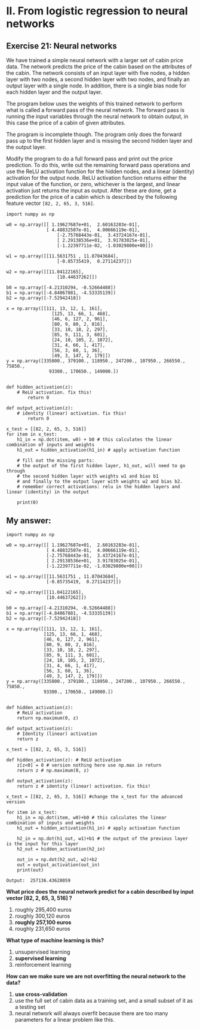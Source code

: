 # II. From logistic regression to neural networks

## Exercise 21: Neural networks

We have trained a simple neural network with a larger set of cabin price data. The network predicts the price of the cabin based on the attributes of the cabin. The network consists of an input layer with five nodes, a hidden layer with two nodes, a second hidden layer with two nodes, and finally an output layer with a single node. In addition, there is a single bias node for each hidden layer and the output layer.

The program below uses the weights of this trained network to perform what is called a forward pass of the neural network. The forward pass is running the input variables through the neural network to obtain output, in this case the price of a cabin of given attributes.

The program is incomplete though. The program only does the forward pass up to the first hidden layer and is missing the second hidden layer and the output layer.

Modify the program to do a full forward pass and print out the price prediction. To do this, write out the remaining forward pass operations and use the ReLU activation function for the hidden nodes, and a linear (identity) activation for the output node. ReLU activation function returns either the input value of the function, or zero, whichever is the largest, and linear activation just returns the input as output. After these are done, get a prediction for the price of a cabin which is described by the following feature vector `[82, 2, 65, 3, 516]`.

```
import numpy as np

w0 = np.array([[ 1.19627687e+01,  2.60163283e-01],
               [ 4.48832507e-01,  4.00666119e-01],
                   [-2.75768443e-01,  3.43724167e-01],
                   [ 2.29138536e+01,  3.91783025e-01],
                   [-1.22397711e-02, -1.03029800e+00]])

w1 = np.array([[11.5631751 , 11.87043684],
                   [-0.85735419,  0.27114237]])

w2 = np.array([[11.04122165],
                   [10.44637262]])

b0 = np.array([-4.21310294, -0.52664488])
b1 = np.array([-4.84067881, -4.53335139])
b2 = np.array([-7.52942418])

x = np.array([[111, 13, 12, 1, 161],
                 [125, 13, 66, 1, 468],
                 [46, 6, 127, 2, 961],
                 [80, 9, 80, 2, 816],
                 [33, 10, 18, 2, 297],
                 [85, 9, 111, 3, 601],
                 [24, 10, 105, 2, 1072],
                 [31, 4, 66, 1, 417],
                 [56, 3, 60, 1, 36],
                 [49, 3, 147, 2, 179]])
y = np.array([335800., 379100., 118950., 247200., 107950., 266550.,  75850.,
                93300., 170650., 149000.])


def hidden_activation(z):
    # ReLU activation. fix this!
        return 0

def output_activation(z):
    # identity (linear) activation. fix this!
        return 0

x_test = [[82, 2, 65, 3, 516]]
for item in x_test:
    h1_in = np.dot(item, w0) + b0 # this calculates the linear combination of inputs and weights
    h1_out = hidden_activation(h1_in) # apply activation function
    
    # fill out the missing parts:
    # the output of the first hidden layer, h1_out, will need to go through
    # the second hidden layer with weights w1 and bias b1
    # and finally to the output layer with weights w2 and bias b2.
    # remember correct activations: relu in the hidden layers and linear (identity) in the output
    
    print(0)
```

## My answer:

```
import numpy as np

w0 = np.array([[ 1.19627687e+01,  2.60163283e-01],
               [ 4.48832507e-01,  4.00666119e-01],
               [-2.75768443e-01,  3.43724167e-01],
               [ 2.29138536e+01,  3.91783025e-01],
               [-1.22397711e-02, -1.03029800e+00]])

w1 = np.array([[11.5631751 , 11.87043684],
               [-0.85735419,  0.27114237]])

w2 = np.array([[11.04122165],
               [10.44637262]])

b0 = np.array([-4.21310294, -0.52664488])
b1 = np.array([-4.84067881, -4.53335139])
b2 = np.array([-7.52942418])

x = np.array([[111, 13, 12, 1, 161],
              [125, 13, 66, 1, 468],
              [46, 6, 127, 2, 961],
              [80, 9, 80, 2, 816],
              [33, 10, 18, 2, 297],
              [85, 9, 111, 3, 601],
              [24, 10, 105, 2, 1072],
              [31, 4, 66, 1, 417],
              [56, 3, 60, 1, 36],
              [49, 3, 147, 2, 179]])
y = np.array([335800., 379100., 118950., 247200., 107950., 266550., 75850.,
              93300., 170650., 149000.])


def hidden_activation(z):
    # ReLU activation
    return np.maximum(0, z)

def output_activation(z):
    # Identity (linear) activation
    return z

x_test = [[82, 2, 65, 3, 516]]

def hidden_activation(z): # ReLU activation 
    z[z<0] = 0 # version nothing here use np.max in return
    return z # np.maximum(0, z)

def output_activation(z):
    return z # identity (linear) activation. fix this!

x_test = [[82, 2, 65, 3, 516]] #change the x_test for the advanced version

for item in x_test:
    h1_in = np.dot(item, w0)+b0 # this calculates the linear combination of inputs and weights
    h1_out = hidden_activation(h1_in) # apply activation function
    
    h2_in = np.dot(h1_out, w1)+b1 # the output of the previous layer is the input for this layer
    h2_out = hidden_activation(h2_in)
    
    out_in = np.dot(h2_out, w2)+b2
    out = output_activation(out_in)
    print(out)
```

`Output:  257136.43628059`

**What price does the neural network predict for a cabin described by input vector [82, 2, 65, 3, 516] ?**

1. roughly 295,400 euros
2. roughly 300,120 euros
3. **roughly 257,100 euros**
4. roughly 231,650 euros


**What type of machine learning is this?**

1. unsupervised learning
2. **supervised learning**
3. reinforcement learning

**How can we make sure we are not overfitting the neural network to the data?**

1. **use cross-validation**
2. use the full set of cabin data as a training set, and a small subset of it as a testing set
3. neural network will always overfit because there are too many parameters for a linear problem like this.

